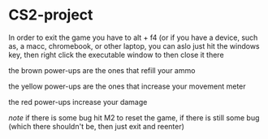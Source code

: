 # CS2-project



In order to exit the game you have to alt + f4 (or if you have a device, such as, a macc, chromebook, or other laptop, 
you can aslo just hit the windows key, then right click the executable window to then close it there

the brown power-ups are the ones that refill your ammo

the yellow power-ups are the ones that increase your movement meter

the red power-ups increase your damage 

*note* if there is some bug hit M2 to reset the game, if there is still some bug (which there shouldn't be, then just
 exit and reenter)